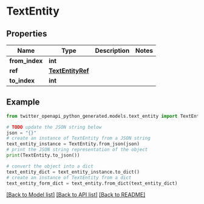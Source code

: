 # TextEntity


## Properties

Name | Type | Description | Notes
------------ | ------------- | ------------- | -------------
**from_index** | **int** |  | 
**ref** | [**TextEntityRef**](TextEntityRef.md) |  | 
**to_index** | **int** |  | 

## Example

```python
from twitter_openapi_python_generated.models.text_entity import TextEntity

# TODO update the JSON string below
json = "{}"
# create an instance of TextEntity from a JSON string
text_entity_instance = TextEntity.from_json(json)
# print the JSON string representation of the object
print(TextEntity.to_json())

# convert the object into a dict
text_entity_dict = text_entity_instance.to_dict()
# create an instance of TextEntity from a dict
text_entity_form_dict = text_entity.from_dict(text_entity_dict)
```
[[Back to Model list]](../README.md#documentation-for-models) [[Back to API list]](../README.md#documentation-for-api-endpoints) [[Back to README]](../README.md)


